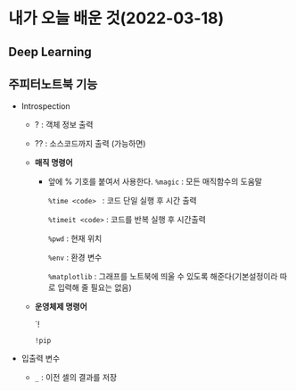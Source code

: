 # 내가 오늘 배운 것(2022-03-18)

## Deep Learning

## 주피터노트북 기능

- Introspection

  - ? : 객체 정보 출력

  - ?? : 소스코드까지 출력 (가능하면)

  - **매직 명령어**

    - 앞에 % 기호를 붙여서 사용한다.
      `%magic` : 모든 매직함수의 도움말
    
      `%time <code> ` : 코드 단일 실행 후 시간 출력
    
      `%timeit <code>` : 코드를 반복 실행 후 시간출력  
    
      `%pwd` : 현재 위치
    
      `%env` : 환경 변수
      
      `%matplotlib` : 그래프를 노트북에 띄울 수 있도록 해준다(기본설정이라 따로 입력해 줄 필요는 없음) 
    
  
  - **운영체제 명령어**
  
    `!
  
    `!pip` 

- 입출력 변수
  - `_` : 이전 셀의 결과를 저장
